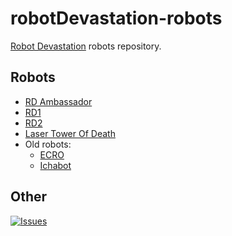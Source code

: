 # robotDevastation-robots

[Robot Devastation](http://asrob-uc3m.github.io/workgroups/2017-05-28-robot-devastation.html) robots repository.

## Robots
- [RD Ambassador](https://github.com/asrob-uc3m/rd-ambassador)
- [RD1](https://github.com/asrob-uc3m/rd1)
- [RD2](https://github.com/asrob-uc3m/rd2)
- [Laser Tower Of Death](https://github.com/asrob-uc3m/laser-tower-of-death)
- Old robots:
   - [ECRO](http://asrob.uc3m.es/index.php/Proyecto_Ecro)
   - [Ichabot](http://asrob.uc3m.es/index.php/Ichabot)

## Other

[![Issues](https://img.shields.io/github/issues/asrob-uc3m/robotDevastation-robots.svg?label=Issues)](https://github.com/asrob-uc3m/robotDevastation-robots/issues)
